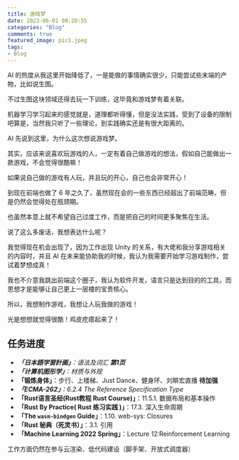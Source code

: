 ```yaml
---
title: 游戏梦
date: 2023-06-01 08:20:55
categories: "Blog"
comments: true
featured_image: pic1.jpeg
tags:
- Blog
---
```


<!-- no node -->

<!-- more -->

AI 的热度从我这里开始降低了，一是能做的事情确实很少，只能尝试些末端的产物，比如说生图。

不过生图这块领域还得去玩一下训练，这毕竟和游戏梦有着关联。

机器学习学习起来的感觉就是，道理都听得懂，但是没法实践，受到了设备的限制吧算是，当然我只听了一些理论，到实践确实还是有很大距离的。

AI 先说到这里，为什么这次想说游戏梦。

其实，应该来说喜欢玩游戏的人，一定有着自己做游戏的想法，假如自己能做出一款游戏，不会觉得很酷嘛！

如果说自己做的游戏有人玩，并且玩的开心，自己也会非常开心！

到现在前端也做了 6 年之久了，虽然现在会的一些东西已经超出了前端范畴，但是仍然会觉得处在瓶颈期。

也虽然本意上就不希望自己过度工作，而是把自己的时间更多聚焦在生活。

说了这么多废话，我想表达什么呢？

我觉得现在机会出现了，因为工作出现 Unity 的关系，有大佬和我分享游戏相关的内容时，并且 AI 在未来能协助我的时候，我认为我需要开始学习游戏制作，尝试着梦想成真！

我也不介意我跳出前端这个圈子，我认为软件开发，语言只是达到目的的工具，而思想才是能够让自己更上一层楼的宝贵核心。

所以，我想制作游戏，我想让人玩我做的游戏！

光是想想就觉得很酷！鸡皮疙瘩起来了！

## 任务进度

* ***「日本語学習計画」**：语法及词汇 **第1页***
* ***「计算机图形学」**：材质与外观*
* **「锻炼身体」**：步行、上楼梯、Just Dance、健身环、刘畊宏直播 **待加强**
* ***「ECMA-262」**：6.2.4 The Reference Specification Type*
* **「Rust语言圣经(Rust教程 Rust Course)」**：11.5.1. 数据布局和基本操作
* **「Rust By Practice( Rust 练习实践 )」**：17.3. 深入生命周期
* **「The `wasm-bindgen` Guide」**：1.10. web-sys: Closures
* **「Rust 秘典（死灵书）」**：3.1. 引用
* **「Machine Learning 2022 Spring」**：Lecture 12:Reinforcement Learning

工作方面仍然在参与云渲染、低代码建设（脚手架、开放式调度器）

